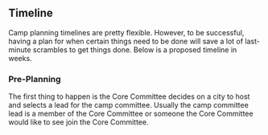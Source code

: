 
## Timeline

Camp planning timelines are pretty flexible. However, to be successful, having a plan for when certain things need to be done will save a lot of last-minute scrambles to get things done. Below is a proposed timeline in weeks.

### Pre-Planning
The first thing to happen is the Core Committee decides on a city to host and selects a lead for the camp committee. Usually the camp committee lead is a member of the Core Committee or someone the Core Committee would like to see join the Core Committee.